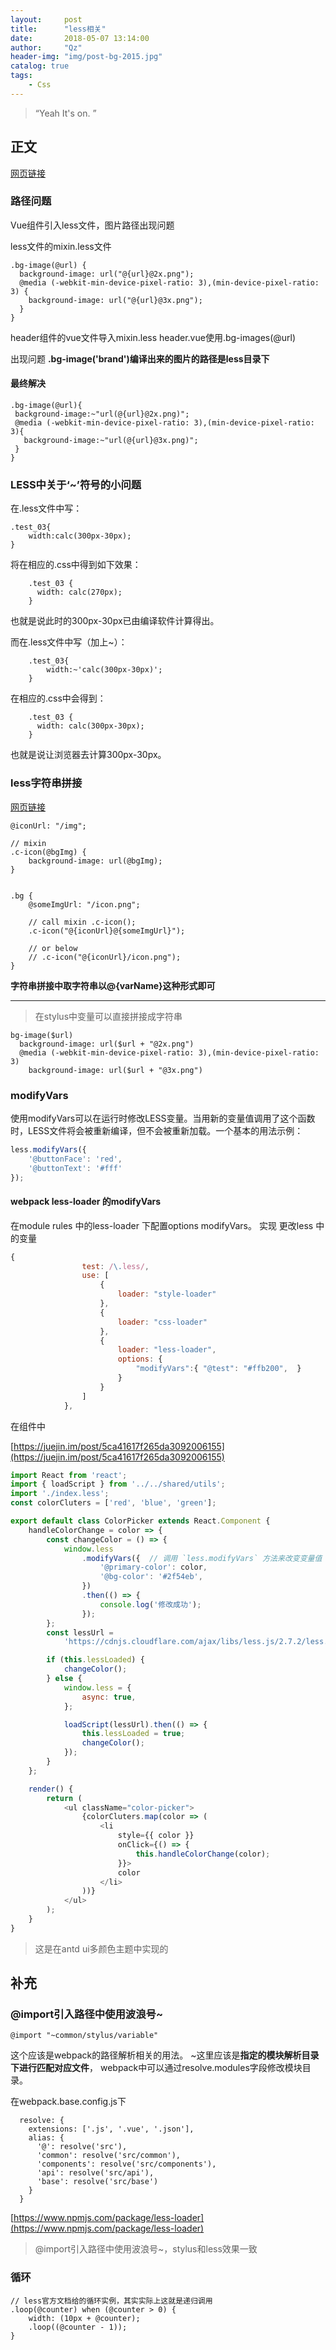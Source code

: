 ```yaml
---
layout:     post
title:      "less相关"
date:       2018-05-07 13:14:00
author:     "Qz"
header-img: "img/post-bg-2015.jpg"
catalog: true
tags:
    - Css
---
```


> “Yeah It's on. ”


## 正文
[网页链接](https://www.imooc.com/wenda/detail/348038?block_id=tuijian_yw)


### 路径问题
Vue组件引入less文件，图片路径出现问题


less文件的mixin.less文件
```
.bg-image(@url) {
  background-image: url("@{url}@2x.png");
  @media (-webkit-min-device-pixel-ratio: 3),(min-device-pixel-ratio: 3) {
    background-image: url("@{url}@3x.png");
  }
}
```


header组件的vue文件导入mixin.less
header.vue使用.bg-images(@url)

出现问题
**.bg-image('brand')编译出来的图片的路径是less目录下**


#### 最终解决
```
.bg-image(@url){
 background-image:~"url(@{url}@2x.png)";
 @media (-webkit-min-device-pixel-ratio: 3),(min-device-pixel-ratio: 3){
   background-image:~"url(@{url}@3x.png)";
 }
}
```


### LESS中关于‘~’符号的小问题
在.less文件中写：
```
.test_03{  
    width:calc(300px-30px);  
} 
```
将在相应的.css中得到如下效果：
```
    .test_03 {  
      width: calc(270px);  
    }  
```
也就是说此时的300px-30px已由编译软件计算得出。



而在.less文件中写（加上~）：
```
    .test_03{  
        width:~'calc(300px-30px)';  
    }  
```
在相应的.css中会得到：
```
    .test_03 {  
      width: calc(300px-30px);  
    }  
```
也就是说让浏览器去计算300px-30px。



### less字符串拼接


[网页链接](https://blog.csdn.net/butterfly5211314/article/details/72667273)


```
@iconUrl: "/img";

// mixin
.c-icon(@bgImg) {
    background-image: url(@bgImg);
}


.bg {
    @someImgUrl: "/icon.png";

    // call mixin .c-icon();
    .c-icon("@{iconUrl}@{someImgUrl}");

    // or below
    // .c-icon("@{iconUrl}/icon.png");
}
```

**字符串拼接中取字符串以@{varName}这种形式即可**


---



>在stylus中变量可以直接拼接成字符串
```
bg-image($url)
  background-image: url($url + "@2x.png")
  @media (-webkit-min-device-pixel-ratio: 3),(min-device-pixel-ratio: 3)
    background-image: url($url + "@3x.png")
```




### modifyVars

使用modifyVars可以在运行时修改LESS变量。当用新的变量值调用了这个函数时，LESS文件将会被重新编译，但不会被重新加载。一个基本的用法示例：


```javascript
less.modifyVars({
    '@buttonFace': 'red',
    '@buttonText': '#fff'
});
```

#### webpack less-loader 的modifyVars
在module rules 中的less-loader 下配置options modifyVars。 
实现 更改less 中的变量
```javascript
{
                test: /\.less/, 
                use: [
                    {
                        loader: "style-loader"
                    },
                    {
                        loader: "css-loader"
                    },
                    {
                        loader: "less-loader",
                        options: {
                            "modifyVars":{ "@test": "#ffb200",  }
                        }
                    }
                ]
            },
```


在组件中

[https://juejin.im/post/5ca41617f265da3092006155](https://juejin.im/post/5ca41617f265da3092006155)

```javascript
import React from 'react';
import { loadScript } from '../../shared/utils';
import './index.less';
const colorCluters = ['red', 'blue', 'green'];

export default class ColorPicker extends React.Component {
    handleColorChange = color => {
        const changeColor = () => {
            window.less
                .modifyVars({  // 调用 `less.modifyVars` 方法来改变变量值
                    '@primary-color': color,
                    '@bg-color': '#2f54eb',
                })
                .then(() => {
                    console.log('修改成功');
                });
        };
        const lessUrl =
            'https://cdnjs.cloudflare.com/ajax/libs/less.js/2.7.2/less.min.js';

        if (this.lessLoaded) {
            changeColor();
        } else {
            window.less = {
                async: true,
            };

            loadScript(lessUrl).then(() => {
                this.lessLoaded = true;
                changeColor();
            });
        }
    };

    render() {
        return (
            <ul className="color-picker">
                {colorCluters.map(color => (
                    <li
                        style={{ color }}
                        onClick={() => {
                            this.handleColorChange(color);
                        }}>
                        color
                    </li>
                ))}
            </ul>
        );
    }
}

```

>这是在antd ui多颜色主题中实现的



## 补充


### @import引入路径中使用波浪号~
```
@import "~common/stylus/variable"
```

这个应该是webpack的路径解析相关的用法。
~这里应该是**指定的模块解析目录下进行匹配对应文件**，
webpack中可以通过resolve.modules字段修改模块目录。


在webpack.base.config.js下
```
  resolve: {
    extensions: ['.js', '.vue', '.json'],
    alias: {
      '@': resolve('src'),
      'common': resolve('src/common'),
      'components': resolve('src/components'),
      'api': resolve('src/api'),
      'base': resolve('src/base')
    }
  }
```


[https://www.npmjs.com/package/less-loader](https://www.npmjs.com/package/less-loader)


>@import引入路径中使用波浪号~，stylus和less效果一致




### 循环
```
// less官方文档给的循环实例，其实实际上这就是递归调用
.loop(@counter) when (@counter > 0) {
    width: (10px + @counter);
    .loop((@counter - 1));
}
```







